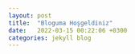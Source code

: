 ```yaml
---
layout: post
title:  "Bloguma Hoşgeldiniz"
date:   2022-03-15 00:22:06 +0300
categories: jekyll blog
---
```


